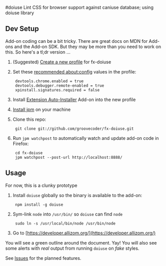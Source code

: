 #doiuse
Lint CSS for browser support against caniuse database; using doiuse library

## Dev Setup
Add-on coding can be a bit tricky. There are great docs on MDN for Add-ons and
the Add-on SDK. But they may be more than you need to work on this. So here's a
tl;dr version ...

1. (Suggested) [Create a new profile](https://support.mozilla.org/kb/profile-manager-create-and-remove-firefox-profiles) for fx-doiuse

2. Set these [recommended about:config](https://developer.mozilla.org/en-US/Add-ons/Setting_up_extension_development_environment#Recommended_development_preferences) values in the profile:


        devtools.chrome.enabled = true
        devtools.debugger.remote-enabled = true
        xpinstall.signatures.required = false

3. Install [Extension Auto-Installer](https://addons.mozilla.org/en-US/firefox/addon/autoinstaller/) Add-on into the new profile

4. [Install jpm](https://developer.mozilla.org/en-US/Add-ons/SDK/Tools/jpm#Installation) on your machine

5. Clone this repo:


        git clone git://github.com/groovecoder/fx-doiuse.git

6. Run `jpm watchpost` to automatically watch and update add-on code in Firefox:


        cd fx-doiuse
        jpm watchpost --post-url http://localhost:8888/

## Usage
For now, this is a clunky prototype

1. Install `doiuse` globally so the binary is available to the add-on:


        npm install -g doiuse

2. Sym-link `node` into `/usr/bin/` so `doiuse` can find `node`


        sudo ln -s /usr/local/bin/node /usr/bin/node

3. Go to
   [https://developer.allizom.org/](https://developer.allizom.org/)

You will see a green outline around the document. Yay! You will also see some
alerts with *real* output from running `doiuse` on *fake* styles.

See [Issues](https://github.com/groovecoder/fx-doiuse/issues) for the planned features.
